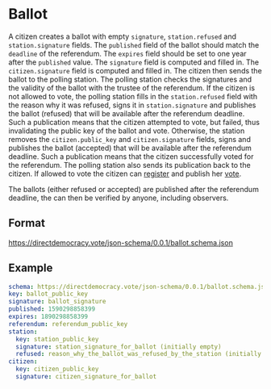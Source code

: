 # Ballot

A citizen creates a ballot with empty `signature`, `station.refused` and `station.signature` fields.
The `published` field of the ballot should match the `deadline` of the referendum.
The `expires` field should be set to one year after the `published` value.
The `signature` field is computed and filled in.
The `citizen.signature` field is computed and filled in.
The citizen then sends the ballot to the polling station.
The polling station checks the signatures and the validity of the ballot with the trustee of the referendum.
If the citizen is not allowed to vote, the polling station fills in the `station.refused` field with the reason why it was refused, signs it in `station.signature` and publishes the ballot (refused) that will be available after the referendum deadline.
Such a publication means that the citizen attempted to vote, but failed, thus invalidating the public key of the ballot and vote.
Otherwise, the station removes the `citizen.public_key` and `citizen.signature` fields, signs and publishes the ballot (accepted) that will be available after the referendum deadline.
Such a publication means that the citizen successfully voted for the referendum.
The polling station also sends its publication back to the citizen.
If allowed to vote the citizen can [register](registration.md) and publish her [vote](vote.md).

The ballots (either refused or accepted) are published after the referendum deadline, the can then be verified by anyone, including observers.

## Format

https://directdemocracy.vote/json-schema/0.0.1/ballot.schema.json

## Example

```yaml
schema: https://directdemocracy.vote/json-schema/0.0.1/ballot.schema.json
key: ballot_public_key
signature: ballot_signature
published: 1590298858399
expires: 1890298858399
referendum: referendum_public_key
station:
  key: station_public_key
  signature: station_signature_for_ballot (initially empty)
  refused: reason_why_the_ballot_was_refused_by_the_station (initially empty)
citizen:
  key: citizen_public_key
  signature: citizen_signature_for_ballot
```
